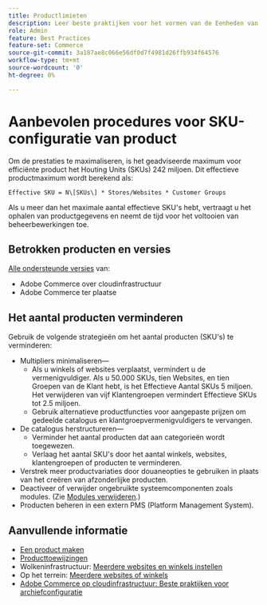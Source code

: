 ```yaml
---
title: Productlimieten
description: Leer beste praktijken voor het vormen van de Eenheden van het Bewaren van het Product (SKUs) om plaatsprestaties te maximaliseren.
role: Admin
feature: Best Practices
feature-set: Commerce
source-git-commit: 3a187ae8c066e56df0d7f4981d26ffb934f64576
workflow-type: tm+mt
source-wordcount: '0'
ht-degree: 0%

---
```



# Aanbevolen procedures voor SKU-configuratie van product

Om de prestaties te maximaliseren, is het geadviseerde maximum voor efficiënte product het Houting Units (SKUs) 242 miljoen. Dit effectieve productmaximum wordt berekend als:

```text
Effective SKU = N\[SKUs\] * Stores/Websites * Customer Groups
```

Als u meer dan het maximale aantal effectieve SKU&#39;s hebt, vertraagt u het ophalen van productgegevens en neemt de tijd voor het voltooien van beheerbewerkingen toe.

## Betrokken producten en versies

[Alle ondersteunde versies](../../../release/versions.md) van:

- Adobe Commerce over cloudinfrastructuur
- Adobe Commerce ter plaatse

## Het aantal producten verminderen

Gebruik de volgende strategieën om het aantal producten (SKU&#39;s) te verminderen:

- Multipliers minimaliseren—
   - Als u winkels of websites verplaatst, vermindert u de vermenigvuldiger. Als u 50.000 SKUs, tien Websites, en tien Groepen van de Klant hebt, is het Effectieve Aantal SKUs 5 miljoen. Het verwijderen van vijf Klantengroepen vermindert Effectieve SKUs tot 2.5 miljoen.
   - Gebruik alternatieve productfuncties voor aangepaste prijzen om gedeelde catalogus en klantgroepvermenigvuldigers te vervangen.
- De catalogus herstructureren—
   - Verminder het aantal producten dat aan categorieën wordt toegewezen.
   - Verlaag het aantal SKU&#39;s door het aantal winkels, websites, klantengroepen of producten te verminderen.
- Verstrek meer productvariaties door douaneopties te gebruiken in plaats van het creëren van afzonderlijke producten.
- Deactiveer of verwijder ongebruikte systeemcomponenten zoals modules. (Zie  [Modules verwijderen](../../../installation/tutorials/uninstall-modules.md).)
- Producten beheren in een extern PMS (Platform Management System).

## Aanvullende informatie

- [Een product maken](https://experienceleague.adobe.com/docs/commerce-admin/catalog/products/product-create.html)
- [Producttoewijzingen](https://experienceleague.adobe.com/docs/commerce-admin/catalog/categories/products-in-category/categories-product-assignments.html)
- Wolkeninfrastructuur: [Meerdere websites en winkels instellen](https://devdocs.magento.com/cloud/project/project-multi-sites.html)
- Op het terrein: [Meerdere websites of winkels](../../../configuration/multi-sites/ms-overview.md)
- [Adobe Commerce op cloudinfrastructuur: Beste praktijken voor archiefconfiguratie](https://devdocs.magento.com/cloud/configure/configure-best-practices.html)

